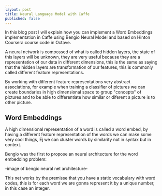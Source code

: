 ```yaml
---
layout: post
title: Neural Language Model with Caffe
published: false
---
```


In this blog post I will explain how you can implement a Word Embeddings implementation in Caffe using Bengio Neural Model and based on Hinton Coursera course code in Octave.


A neural network is compossed of what is called hidden layers, the state of this layers will be unknown, they are very useful because they are a representation of our data in different dimensions, this is the same as saying that the hidden layers are transformation of our features, this is commonly called different feature representations.

By working with different feature representations very abstract associations, for example when training a classifier of pictures we can create boundaries in high dimensional space to group "concepts" of pictures and to be able to differentiate how similar or diferent a picture is to other picture.

## Word Embeddings
A high dimensional representation of a word is called a word embed, by having a different feature representation of the words we can make some very cool things, Ej we can cluster words by similarity not in syntax but in context.

Bengio was the first to propose an neural architecture for the word embedding problem:

-image of bengio neural net architecture-

This net works by the premisse that you have a static vocabulary with word codes, this is for each word we are gonna represent it by a unique number, in this case an integer.


